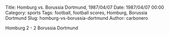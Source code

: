 Title: Homburg vs. Borussia Dortmund, 1987/04/07
Date: 1987/04/07 00:00
Category: sports
Tags: football, football scores, Homburg, Borussia Dortmund
Slug: homburg-vs-borussia-dortmund
Author: carbonero


Homburg 2 - 2 Borussia Dortmund
